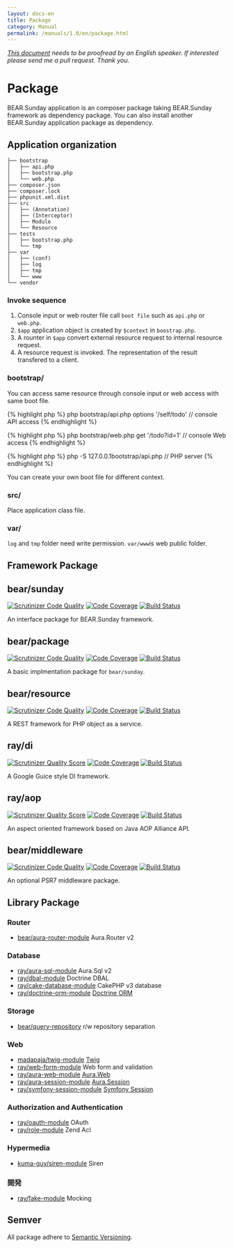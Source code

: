 ```yaml
---
layout: docs-en
title: Package
category: Manual
permalink: /manuals/1.0/en/package.html
---
```


*[This document](https://github.com/bearsunday/bearsunday.github.io/blob/master/manuals/1.0/en/psr7.md) needs to be proofread by an English speaker. If interested please send me a pull request. Thank you.*

# Package

BEAR.Sunday application is an composer package taking BEAR.Sunday framework as dependency package.
You can also install another BEAR.Sunday application package as dependency.

## Application organization


```
├── bootstrap
│   ├── api.php
│   ├── bootstrap.php
│   └── web.php
├── composer.json
├── composer.lock
├── phpunit.xml.dist
├── src
│   ├── (Annotation)
│   ├── (Interceptor)
│   ├── Module
│   └── Resource
├── tests
│   ├── bootstrap.php
│   └── tmp
├── var
│   ├── (conf)
│   ├── log
│   ├── tmp
│   └── www
└── vendor

```

### Invoke sequence

 1. Console input or web router file call `boot file` such as `api.php` or `web.php`.
 3. `$app` application object is created by `$context` in `boostrap.php`.
 4. A rounter in `$app` convert external resource request to internal resource request.
 4. A resource request is invoked. The representation of the result transfered to a client.


### bootstrap/

You can access same resource through console input or web access with same boot file.

{% highlight php %}
php bootstrap/api.php options '/self/todo' // console API access
{% endhighlight %}

{% highlight php %}
php bootstrap/web.php get '/todo?id=1' // console Web access
{% endhighlight %}

{% highlight php %}
php -S 127.0.0.1bootstrap/api.php // PHP server
{% endhighlight %}

You can create your own boot file for different context.

### src/

Place application class file.

### var/

`log` and `tmp` folder need write permission.
`var/www`is web public folder.

## Framework Package


## bear/sunday
[![Scrutinizer Code Quality](https://scrutinizer-ci.com/g/bearsunday/BEAR.Sunday/badges/quality-score.png?b=1.x)](https://scrutinizer-ci.com/g/bearsunday/BEAR.Sunday/?branch=1.x)
[![Code Coverage](https://scrutinizer-ci.com/g/bearsunday/BEAR.Sunday/badges/coverage.png?b=1.x)](https://scrutinizer-ci.com/g/bearsunday/BEAR.Sunday/?branch=1.x)
[![Build Status](https://travis-ci.org/bearsunday/BEAR.Sunday.svg?branch=1.x)](https://travis-ci.org/bearsunday/BEAR.Sunday?branch=1.x)

An interface package for BEAR.Sunday framework.

## bear/package
[![Scrutinizer Code Quality](https://scrutinizer-ci.com/g/bearsunday/BEAR.Package/badges/quality-score.png?b=1.x)](https://scrutinizer-ci.com/g/bearsunday/BEAR.Package/?branch=1.x)
[![Code Coverage](https://scrutinizer-ci.com/g/bearsunday/BEAR.Package/badges/coverage.png?b=1.x)](https://scrutinizer-ci.com/g/bearsunday/BEAR.Package/?branch=1.x)
[![Build Status](https://travis-ci.org/bearsunday/BEAR.Package.svg?branch=1.x)](https://travis-ci.org/bearsunday/BEAR.Package)

A basic implmentation package for `bear/sunday`.

## bear/resource
[![Scrutinizer Code Quality](https://scrutinizer-ci.com/g/bearsunday/BEAR.Resource/badges/quality-score.png?b=1.x)](https://scrutinizer-ci.com/g/bearsunday/BEAR.Resource/?branch=1.x)
[![Code Coverage](https://scrutinizer-ci.com/g/bearsunday/BEAR.Resource/badges/coverage.png?b=1.x)](https://scrutinizer-ci.com/g/bearsunday/BEAR.Resource/?branch=1.x)
[![Build Status](https://travis-ci.org/bearsunday/BEAR.Resource.svg?branch=1.x)](https://travis-ci.org/bearsunday/BEAR.Resource)

A REST framework for PHP object as a service.

## ray/di
 [![Scrutinizer Quality Score](https://scrutinizer-ci.com/g/ray-di/Ray.Di/badges/quality-score.png?b=2.x)](https://scrutinizer-ci.com/g/ray-di/Ray.Di/)
 [![Code Coverage](https://scrutinizer-ci.com/g/ray-di/Ray.Di/badges/coverage.png?b=2.x)](https://scrutinizer-ci.com/g/ray-di/Ray.Di/)
 [![Build Status](https://secure.travis-ci.org/ray-di/Ray.Di.png?b=2.x)](http://travis-ci.org/ray-di/Ray.Di)

A Google Guice style DI framework.

## ray/aop
 [![Scrutinizer Quality Score](https://scrutinizer-ci.com/g/ray-di/Ray.Aop/badges/quality-score.png?b=2.x)](https://scrutinizer-ci.com/g/ray-di/Ray.Aop/)
 [![Code Coverage](https://scrutinizer-ci.com/g/ray-di/Ray.Aop/badges/coverage.png?b=2.x)](https://scrutinizer-ci.com/g/ray-di/Ray.Aop/)
 [![Build Status](https://secure.travis-ci.org/ray-di/Ray.Aop.png?b=2.x)](http://travis-ci.org/ray-di/Ray.Aop)

An aspect oriented framework based on Java AOP Alliance API.

## bear/middleware
[![Scrutinizer Code Quality](https://scrutinizer-ci.com/g/bearsunday/BEAR.Middleware/badges/quality-score.png?b=1.x)](https://scrutinizer-ci.com/g/bearsunday/BEAR.Middleware/?branch=1.x)
[![Code Coverage](https://scrutinizer-ci.com/g/bearsunday/BEAR.Middleware/badges/coverage.png?b=1.x)](https://scrutinizer-ci.com/g/bearsunday/BEAR.Middleware/?branch=1.x)
[![Build Status](https://travis-ci.org/bearsunday/BEAR.Middleware.svg?branch=1.x)](https://travis-ci.org/bearsunday/BEAR.Middleware)

An optional PSR7 middleware package.

## Library Package



### Router

 *  [bear/aura-router-module](https://github.com/bearsunday/BEAR.AuraRouterModule) Aura.Router v2

### Database

 * [ray/aura-sql-module](https://github.com/ray-di/Ray.AuraSqlModule) Aura.Sql v2
 * [ray/dbal-module](https://github.com/ray-di/Ray.DbalModule) Doctrine DBAL
 * [ray/cake-database-module](https://github.com/ray-di/Ray.CakeDbModule) CakePHP v3 database
 * [ray/doctrine-orm-module](https://github.com/kawanamiyuu/Ray.DoctrineOrmModule) [Doctrine ORM](https://github.com/doctrine/doctrine2)

### Storage

 * [bear/query-repository](https://github.com/bearsunday/BEAR.QueryRepository) r/w repository separation

### Web

 * [madapaja/twig-module](http://bearsunday.github.io/manuals/1.0/ja/html.html) [Twig](http://twig.sensiolabs.org/)
 * [ray/web-form-module](http://bearsunday.github.io/manuals/1.0/ja/form.html) Web form and validation
 * [ray/aura-web-module](https://github.com/Ray-Di/Ray.AuraWebModule) [Aura.Web](https://github.com/auraphp/Aura.Web)
 * [ray/aura-session-module](https://github.com/ray-di/Ray.AuraSessionModule) [Aura.Session](https://github.com/auraphp/Aura.Session)
 * [ray/symfony-session-module](https://github.com/kawanamiyuu/Ray.SymfonySessionModule) [Symfony Session](https://github.com/symfony/http-foundation/tree/master/Session)

### Authorization and Authentication

 * [ray/oauth-module](https://github.com/Ray-Di/Ray.OAuthModule) OAuth
 * [ray/role-module](https://github.com/ray-di/Ray.RoleModule) Zend Acl

### Hypermedia

 * [kuma-guy/siren-module](https://github.com/kuma-guy/BEAR.SirenModule) Siren

### 開発

 * [ray/fake-module](https://github.com/shingo-kumagai/Ray.FakeModule) Mocking

## Semver

All package adhere to [Semantic Versioning](http://semver.org/).
